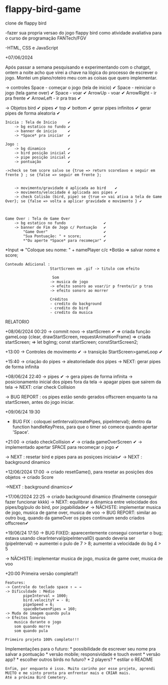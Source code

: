 # flappy-bird-game

clone de flappy bird

-fazer sua propria versao do jogo flappy bird como atividade avaliativa para o curso de programação FANTech/FGV

-HTML, CSS e JavaScript



+07/06/2024

Após passar a semana pesquisando e experimentando com o chatgpt, ontem a noite acho que virei a chave na lógica do processo de escrever o jogo.
Montei um plano/roteiro meu com as coisas que quero implementar.

-> controles
    Space - começar o jogo (tela de inicio)     ✔
    Space - reiniciar o jogo (tela game over)   ✔
    Space - voar                                ✔
    ArrowUp - voar                              ✔
    ArrowRight - ir pra frente                  ✔
    ArrowLeft - ir pra tras                     ✔

-> Objetos 
    bird                               ✔
    pipes                              ✔
        top                            ✔
        bottom                         ✔
        gerar pipes infinitos          ✔
        gerar pipes de forma aleatoria ✔

    Inicia : Tela de Inicio     ✔
        -> bg estatico no fundo ✔
        -> banner de inicio     ✔
        -> *Space* pra iniciar  ✔

    Jogo : 
        -> bg dinamico          ✔
        -> bird posição inicial ✔
        -> pipe posição inicial ✔
        -> pontuação            ✔

    ->check se tem score salvo se {true => return scoreSavo e seguir em frente } ; se {false => seguir em frente };
        

        -> movimento/gravidade é aplicada ao bird    ✔
        -> movimento/velocidade é aplicada aos pipes ✔
        -> check Colisão (bird, pipe) se {true => vai ativa a tela de Game Over}; se {false => volta a aplicar gravidade e movimento } ✔

        

    Game Over : Tela de Game Over 
        -> bg estatico no fundo                 ✔
        -> banner de Fim de Jogo c/ Pontuação   ✔
            "Game Over"                         ✔
            "Sua Pontuação: " + score;          ✔
            *"Ou aperte *Space* para recomeçar" ✔
*Input => "Coloque seu nome: " + namePlayer c/c *Botão => salvar nome e score;

    Conteudo Adicional :
                        StartScreen em .gif -> titulo com efeito

                         Som
                        -> musica de jogo
                        -> efeito sonoro ao voar/ir p frente/ir p tras
                        -> efeito sonoro ao morrer
                        
                        Créditos
                        - credito do background
                        - credito do bird
                        - credito da musica     




RELATORIO

 +08/06/2024 00:20
 -> commit novo
 -> startScreen ✔
    => criada função gameLoop {clear, drawStartScreen, requestAnimationFrame}
    => criada startScreen;
    => let bgImg; const startScreen; constStartScreen2;

+13:00
-> Controles de movimento ✔
-> transição StartScreen>gameLoop ✔

+15:40
-> criação do pipes
-> aleatoriedade dos pipes
-> NEXT: gerar pipes de forma infinita


+08/06/24 22:40
-> pipes ✔
-> gera pipes de forma infinita
-> posicionamento inicial dos pipes fora da tela
-> apagar pipes que sairem da tela
-> NEXT: criar check Collision

-> BUG REPORT : os pipes estão sendo gerados offscreen enquanto ta na startScreen, antes do jogo iniciar.


+09/06/24 19:30
- BUG FIX : coloquei  setInterval(createPipes, pipeInterval);  dentro da function handleKeyPress, para que o timer só comece quando apertar 'Space'.

+21:00
-> criado checkCollision ✔
-> criada gameOverScreen ✔
-> implementado apertar SPACE para recomeçar o jogo ✔

-> NEXT : resetar bird e pipes para as posiçoes iniciais✔
-> NEXT : background dinamico


+12/06/2024 17:00
-> criado resetGame(), para resetar as posições dos objetos
-> criado Score

->NEXT : background dinamico✔

+17/06/2024 22:25
-> criado background dinamico (finalmente conseguir fazer funcionar kkkk)
-> NEXT: equilibrar a dinamica entre velocidade dos pipes/bg/pulo do bird, por jogabilidade✔
-> NÄCHSTE: implementar musica de jogo, musica de game over, musica de voo 
-> BUG REPORT: similar ao outro bug, quando da gameOver os pipes continuam sendo criados offscreen✔

+19/06/24 17:50
-> BUG FIXED: aparecentemente consegui consertar o bug; estava usando clearInterval(pipeIntervalID) quando deveria ser (pipeInterval)
-> aumentei o pulo de 7 > 8; aumentei a velocidade do bg 4 > 5

-> NÄCHSTE: implementar musica de jogo, musica de game over, musica de voo 

+20:00 
    Primeira versão completa!!!

    Features:
    -> Controle do teclado space ↑ ← →
    -> Dificuldade : Médio 
            pipeInterval = 1000; 
            bird.velocityY = - 8;
            pipeSpeed = 6;
            spaceBetweenPipes = 160; 
    -> Muda de imagem quando pula
    -> Efeitos Sonoros
        musica durante o jogo
        som quando morre
        som quando pula

    Primeiro projeto 100% completo!!!

Implementações para o futuro:
    * possibilidade de escrever seu nome pra salvar a pontuação
    * versão mobile; responsividade e touch event
    * versão app?
    * escolher outros birds no futuro?
    * 2 players?
    * estilar o README

    Enfim, por enquanto é isso. Muito carinho por esse projeto, aprendi MUITO e me sinto pronta pra enfrentar mais e CRIAR mais. 
    Até a próxima Bird Cemetery.